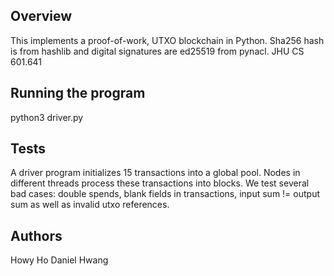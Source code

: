 ## Overview
This implements a proof-of-work, UTXO blockchain in Python. Sha256 hash is from hashlib and digital signatures are ed25519 from pynacl.
JHU CS 601.641

## Running the program 
python3 driver.py

## Tests
A driver program initializes 15 transactions into a global pool. Nodes in different threads process these transactions into blocks.
We test several bad cases: double spends, blank fields in transactions, input sum != output sum as well as invalid utxo references. 

## Authors
Howy Ho
Daniel Hwang
